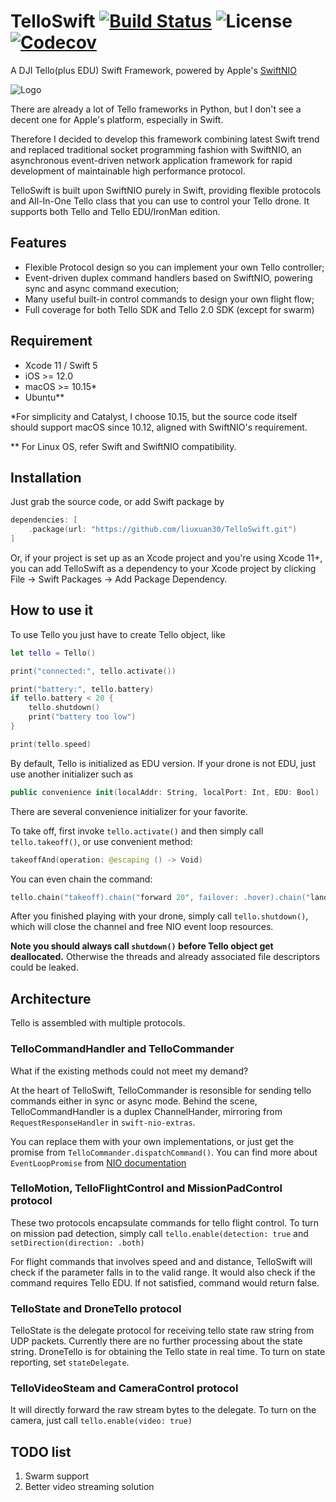 # TelloSwift  [![Build Status](https://travis-ci.org/liuxuan30/TelloSwift.svg?branch=master)](https://travis-ci.org/liuxuan30/TelloSwift) ![License](https://img.shields.io/github/license/liuxuan30/TelloSwift) [![Codecov](https://img.shields.io/codecov/c/github/liuxuan30/TelloSwift?color=%2352CC0F)](https://codecov.io/gh/liuxuan30/TelloSwift)
A DJI Tello(plus EDU) Swift Framework, powered by Apple's [SwiftNIO](https://github.com/apple/swift-nio)

![Logo](https://github.com/liuxuan30/TelloSwift/blob/master/Resources/TelloSwift.png)

There are already a lot of Tello frameworks in Python, but I don't see a decent one for Apple's platform, especially in Swift. 

Therefore I decided to develop this framework combining latest Swift trend and replaced traditional socket programming fashion with SwiftNIO, an asynchronous event-driven network application framework for rapid development of maintainable high performance protocol.

TelloSwift is built upon SwiftNIO purely in Swift, providing flexible protocols and All-In-One Tello class that you can use to control your Tello drone. It supports both Tello and Tello EDU/IronMan edition.

## Features
* Flexible Protocol design so you can implement your own Tello controller;
* Event-driven duplex command handlers based on SwiftNIO, powering sync and async command execution;
* Many useful built-in control commands to design your own flight flow;
* Full coverage for both Tello SDK and Tello 2.0 SDK (except for swarm)

## Requirement
* Xcode 11 / Swift 5
* iOS >= 12.0
* macOS >= 10.15*
* Ubuntu**

\*For simplicity and Catalyst, I choose 10.15, but the source code itself should support macOS since 10.12, aligned with SwiftNIO's requirement.

\*\* For Linux OS, refer Swift and SwiftNIO compatibility. 

## Installation
Just grab the source code, or add Swift package by
```swift
dependencies: [
    .package(url: "https://github.com/liuxuan30/TelloSwift.git")
]
```
Or, if your project is set up as an Xcode project and you're using Xcode 11+, you can add TelloSwift as a dependency to your Xcode project by clicking File -> Swift Packages -> Add Package Dependency.

## How to use it
To use Tello you just have to create Tello object, like
```swift
let tello = Tello()

print("connected:", tello.activate())

print("battery:", tello.battery)
if tello.battery < 20 {
    tello.shutdown()
    print("battery too low")
}

print(tello.speed)
```
By default, Tello is initialized as EDU version. If your drone is not EDU, just use another initializer such as
```swift
public convenience init(localAddr: String, localPort: Int, EDU: Bool)
```

There are several convenience initializer for your favorite.

To take off, first invoke `tello.activate()` and then simply call `tello.takeoff()`, or use convenient method:
```swift
takeoffAnd(operation: @escaping () -> Void)
```
You can even chain the command:
```swift
tello.chain("takeoff).chain("forward 20", failover: .hover).chain("land")
```
After you finished playing with your drone, simply call `tello.shutdown()`, which will close the channel and free NIO event loop resources.

**Note you should always call `shutdown()` before Tello object get deallocated.** Otherwise the threads and already associated file descriptors could be leaked.

## Architecture
Tello is assembled with multiple protocols.

### TelloCommandHandler and TelloCommander
What if the existing methods could not meet my demand?

At the heart of TelloSwift, TelloCommander is resonsible for sending tello commands either in sync or async mode. Behind the scene, TelloCommandHandler is a duplex ChannelHander, mirroring from `RequestResponseHandler` in `swift-nio-extras`.

You can replace them with your own implementations, or just get the promise from `TelloCommander.dispatchCommand()`. You can find more about `EventLoopPromise` from [NIO documentation](https://apple.github.io/swift-nio/docs/current/NIO/Structs/EventLoopPromise.html)

### TelloMotion, TelloFlightControl and MissionPadControl protocol
These two protocols encapsulate commands for tello flight control. To turn on mission pad detection, simply call `tello.enable(detection: true` and `setDirection(direction: .both)`

For flight commands that involves speed and and distance, TelloSwift will check if the parameter falls in to the valid range. It would also check if the command requires Tello EDU. If not satisfied, command would return false.

###  TelloState and DroneTello protocol
TelloState is the delegate protocol for receiving tello state raw string from UDP packets. Currently there are no further processing about the state string.
DroneTello is for obtaining the Tello state in real time.
To turn on state reporting, set `stateDelegate`.

### TelloVideoSteam and CameraControl protocol
It will directly forward the raw stream bytes to the delegate. To turn on the camera, just call `tello.enable(video: true)`

## TODO list
1. Swarm support
2. Better video streaming solution
